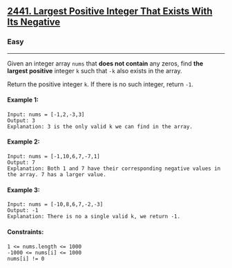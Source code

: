[2441. Largest Positive Integer That Exists With Its Negative](https://leetcode.com/problems/largest-positive-integer-that-exists-with-its-negative/?envType=daily-question&envId=2024-05-02)
---------------------------------------------------------------------------------------------------------------------------------------------

### Easy
---------------------------------------------------------------------------------------------------------------------------------------------

Given an integer array `nums` that **does not contain** any zeros, find **the largest positive** integer `k` such that `-k` also exists in the array.

Return the positive integer `k`. If there is no such integer, return `-1`.

#### Example 1:
```
Input: nums = [-1,2,-3,3]
Output: 3
Explanation: 3 is the only valid k we can find in the array.
```
#### Example 2:
```
Input: nums = [-1,10,6,7,-7,1]
Output: 7
Explanation: Both 1 and 7 have their corresponding negative values in the array. 7 has a larger value.
```
#### Example 3:
```
Input: nums = [-10,8,6,7,-2,-3]
Output: -1
Explanation: There is no a single valid k, we return -1.
``` 
#### Constraints:
```
1 <= nums.length <= 1000
-1000 <= nums[i] <= 1000
nums[i] != 0
```
